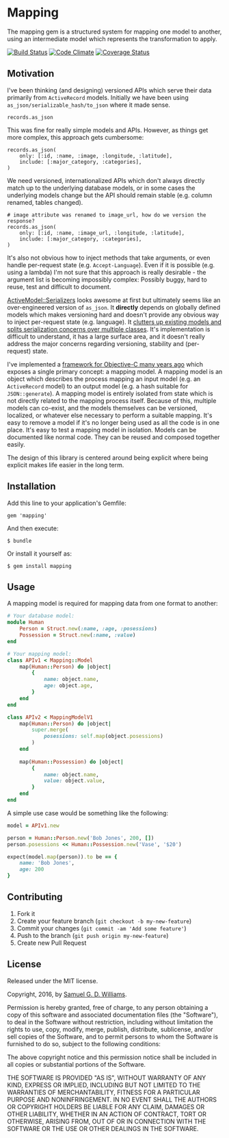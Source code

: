 # Mapping

The mapping gem is a structured system for mapping one model to another, using an intermediate model which represents the transformation to apply.

[![Build Status](https://travis-ci.org/ioquatix/mapping.svg?branch=master)](https://travis-ci.org/ioquatix/mapping)
[![Code Climate](https://codeclimate.com/github/ioquatix/mapping.svg)](https://codeclimate.com/github/ioquatix/mapping)
[![Coverage Status](https://coveralls.io/repos/ioquatix/mapping/badge.svg)](https://coveralls.io/r/ioquatix/mapping)

## Motivation

I've been thinking (and designing) versioned APIs which serve their data primarily from `ActiveRecord` models. Initially we have been using `as_json/serializable_hash/to_json` where it made sense. 

	records.as_json

This was fine for really simple models and APIs. However, as things get more complex, this approach gets cumbersome:

	records.as_json(
		only: [:id, :name, :image, :longitude, :latitude],
		include: [:major_category, :categories],
	)

We need versioned, internationalized APIs which don't always directly match up to the underlying database models, or in some cases the underlying models change but the API should remain stable (e.g. column renamed, tables changed).

	# image attribute was renamed to image_url, how do we version the response?
	records.as_json(
		only: [:id, :name, :image_url, :longitude, :latitude],
		include: [:major_category, :categories],
	)

It's also not obvious how to inject methods that take arguments, or even handle per-request state (e.g. `Accept-Language`). Even if it is possible (e.g. using a lambda) I'm not sure that this approach is really desirable - the argument list is becoming impossibly complex: Possibly buggy, hard to reuse, test and difficult to document.

[ActiveModel::Serializers](https://github.com/rails-api/active_model_serializers) looks awesome at first but ultimately seems like an over-engineered version of `as_json`. It **directly** depends on globally defined models which makes versioning hard and doesn't provide any obvious way to inject per-request state (e.g. language). It [clutters up existing models and splits serialization concerns over multiple classes](http://programmingisterrible.com/post/139222674273/write-code-that-is-easy-to-delete-not-easy-to-extend). It's implementation is difficult to understand, it has a large surface area, and it doesn't really address the major concerns regarding versioning, stability and (per-request) state.

I've implemented a [framework for Objective-C many years ago](https://github.com/oriontransfer/SWXMLMapping) which exposes a single primary concept: a mapping model. A mapping model is an object which describes the process mapping an input model (e.g. an `ActiveRecord` model) to an output model (e.g. a hash suitable for `JSON::generate`). A mapping model is entirely isolated from state which is not directly related to the mapping process itself. Because of this, multiple models can co-exist, and the models themselves can be versioned, localized, or whatever else necessary to perform a suitable mapping. It's easy to remove a model if it's no longer being used as all the code is in one place. It's easy to test a mapping model in isolation. Models can be documented like normal code. They can be reused and composed together easily.

The design of this library is centered around being explicit where being explicit makes life easier in the long term.

## Installation

Add this line to your application's Gemfile:

	gem 'mapping'

And then execute:

	$ bundle

Or install it yourself as:

	$ gem install mapping

## Usage

A mapping model is required for mapping data from one format to another:

```ruby
# Your database model:
module Human
	Person = Struct.new(:name, :age, :posessions)
	Possession = Struct.new(:name, :value)
end

# Your mapping model:
class APIv1 < Mapping::Model
	map(Human::Person) do |object|
		{
			name: object.name,
			age: object.age,
		}
	end
end

class APIv2 < MappingModelV1
	map(Human::Person) do |object|
		super.merge(
			posessions: self.map(object.posessions)
		)
	end
	
	map(Human::Possession) do |object|
		{
			name: object.name,
			value: object.value,
		}
	end
end
```

A simple use case would be something like the following:

```ruby
model = APIv1.new

person = Human::Person.new('Bob Jones', 200, [])
person.posessions << Human::Possession.new('Vase', '$20')

expect(model.map(person)).to be == {
	name: 'Bob Jones',
	age: 200
}
```

## Contributing

1. Fork it
2. Create your feature branch (`git checkout -b my-new-feature`)
3. Commit your changes (`git commit -am 'Add some feature'`)
4. Push to the branch (`git push origin my-new-feature`)
5. Create new Pull Request

## License

Released under the MIT license.

Copyright, 2016, by [Samuel G. D. Williams](http://www.codeotaku.com/samuel-williams).

Permission is hereby granted, free of charge, to any person obtaining a copy
of this software and associated documentation files (the "Software"), to deal
in the Software without restriction, including without limitation the rights
to use, copy, modify, merge, publish, distribute, sublicense, and/or sell
copies of the Software, and to permit persons to whom the Software is
furnished to do so, subject to the following conditions:

The above copyright notice and this permission notice shall be included in
all copies or substantial portions of the Software.

THE SOFTWARE IS PROVIDED "AS IS", WITHOUT WARRANTY OF ANY KIND, EXPRESS OR
IMPLIED, INCLUDING BUT NOT LIMITED TO THE WARRANTIES OF MERCHANTABILITY,
FITNESS FOR A PARTICULAR PURPOSE AND NONINFRINGEMENT. IN NO EVENT SHALL THE
AUTHORS OR COPYRIGHT HOLDERS BE LIABLE FOR ANY CLAIM, DAMAGES OR OTHER
LIABILITY, WHETHER IN AN ACTION OF CONTRACT, TORT OR OTHERWISE, ARISING FROM,
OUT OF OR IN CONNECTION WITH THE SOFTWARE OR THE USE OR OTHER DEALINGS IN
THE SOFTWARE.